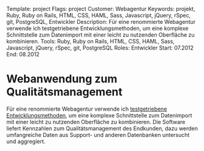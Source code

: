 Template: project
Flags: project
Customer: Webagentur
Keywords: projekt, Ruby, Ruby on Rails, HTML, CSS, HAML, Sass, Javascript, jQuery, rSpec, git, PostgreSQL, Entwickler
Description: Für eine renommierte Webagentur verwende ich testgetriebene Entwicklungsmethoden, um eine komplexe Schnittstelle zum Datenimport mit einer leicht zu nutzenden Oberfläche zu kombinieren.
Tools: Ruby, Ruby on Rails, HTML, CSS, HAML, Sass, Javascript, jQuery, rSpec, git, PostgreSQL
Roles: Entwickler
Start: 07.2012
End: 08.2012

# Webanwendung zum Qualitätsmanagement

Für eine renommierte Webagentur verwende ich [testgetriebene Entwicklungsmethoden](https://de.wikipedia.org/wiki/Testgetriebene_Entwicklung), um eine komplexe Schnittstelle zum Datenimport mit einer leicht zu nutzenden Oberfläche zu kombinieren. Die Software liefert Kennzahlen zum Qualitätsmanagement des Endkunden, dazu werden umfangreiche Daten aus Support- und anderen Datenbanken untersucht und aggregiert.

